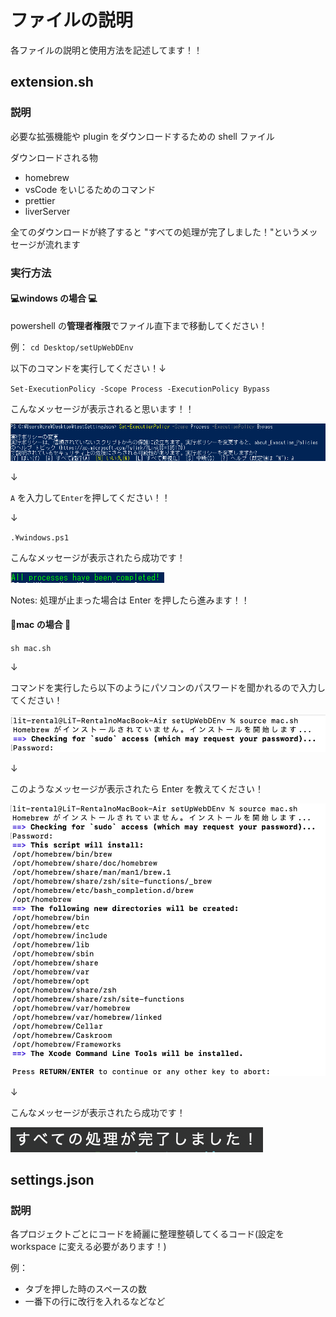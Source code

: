 # ファイルの説明

各ファイルの説明と使用方法を記述してます！！

## extension.sh

### 説明

必要な拡張機能や plugin をダウンロードするための shell ファイル

ダウンロードされる物

- homebrew
- vsCode をいじるためのコマンド
- prettier
- liverServer

全てのダウンロードが終了すると "すべての処理が完了しました！"というメッセージが流れます

### 実行方法

#### 💻windows の場合 💻

powershell の**管理者権限**でファイル直下まで移動してください！

例：
`cd Desktop/setUpWebDEnv`

以下のコマンドを実行してください！↓

`Set-ExecutionPolicy -Scope Process -ExecutionPolicy Bypass`

こんなメッセージが表示されると思います！！

![alt text](./.image/image.png)

↓

`A` を入力して`Enter`を押してください！！

↓

`.¥windows.ps1`

こんなメッセージが表示されたら成功です！

![alt text](./.image/success.png)

Notes: 処理が止まった場合は Enter を押したら進みます！！

#### 🍎mac の場合 🍎

`sh mac.sh`

↓

コマンドを実行したら以下のようにパソコンのパスワードを聞かれるので入力してください！

![alt text](./.image/macPassword.png)

↓

このようなメッセージが表示されたら Enter を教えてください！

![alt text](./.image/macPressEnter.png)

↓

こんなメッセージが表示されたら成功です！

![alt text](./.image/macSuccess.png)

## settings.json

### 説明

各プロジェクトごとにコードを綺麗に整理整頓してくるコード(設定を workspace に変える必要があります！)

例：

- タブを押した時のスペースの数
- 一番下の行に改行を入れるなどなど
